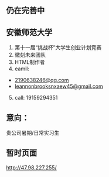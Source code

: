 ## 仍在完善中

## 安徽师范大学
1. 第十一届“挑战杯”大学生创业计划竞赛
2. 徽刻未来团队
3. HTML制作者
4. eamil: 
* 2190638246@qq.com
* leannonbrooksnxaew45@gmail.com
5. call: 19159294351

## 意向：
贵公司暑期/日常实习生

## 暂时页面
http://47.98.227.255/
